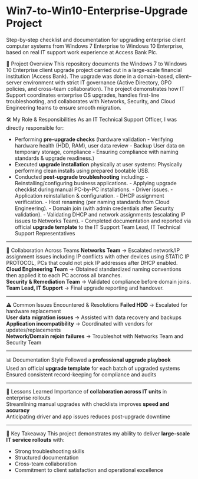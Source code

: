 # Win7-to-Win10-Enterprise-Upgrade Project
Step-by-step checklist and documentation for upgrading enterprise client computer systems from Windows 7 Enterprise to Windows 10 Enterprise, based on real IT support work experience at Access Bank Plc. 

📌 Project Overview
This repository documents the Windows 7 to Windows 10 Enterprise client upgrade project carried out in a large-scale financial institution (Access Bank).
The upgrade was done in a domain-based, client–server environment with strict IT governance (Active Directory, GPO policies, and cross-team collaboration). The project demonstrates how IT Support coordinates enterprise OS upgrades, handles first-line troubleshooting, and collaborates with Networks, Security, and Cloud Engineering teams to ensure smooth migration.

🛠 My Role & Responsibilities
As an IT Technical Support Officer, I was directly responsible for:
- Performing **pre-upgrade checks** (hardware validation - Verifying hardware health (HDD, RAM), user data review - Backup User data on temporary storage, compliance - Ensuring compliance with naming standards & upgrade readiness.)  
- Executed **upgrade installation** physically at user systems: Physically performing clean installs using prepared bootable USB.
- Conducted **post-upgrade troubleshooting** including: - Reinstalling/configuring business applications. - Applying upgrade checklist during manual PC-by-PC installations. - Driver issues. - Application reinstallation & configuration. - DHCP assignment verification. - Host renaming (per naming standards from Cloud Engineering). - Domain join (with admin credentials after Security validation). - Validating DHCP and network assignments (escalating IP issues to Networks Team). - Completed documentation and reported via official **upgrade template** to the IT Support Team Lead, IT Technical Support Representatives

---
🤝 Collaboration Across Teams
**Networks Team** → Escalated network/IP assignment issues including IP conflicts with other devices using STATIC IP PROTOCOL, PCs that could not pick IP addresses after DHCP enabled.  
**Cloud Engineering Team** → Obtained standardized naming conventions then applied it to each PC accross all branches.  
**Security & Remediation Team** → Validated compliance before domain joins.  
**Team Lead, IT Support** → Final upgrade reporting and handover. 

---
⚠️ Common Issues Encountered & Resolutions
**Failed HDD** → Escalated for hardware replacement  
**User data migration issues** → Assisted with data recovery and backups  
**Application incompatibility** → Coordinated with vendors for updates/replacements  
**Network/Domain rejoin failures** → Troubleshot with Networks Team and Security Team  

---
📊 Documentation Style
Followed a **professional upgrade playbook**  
Used an official **upgrade template** for each batch of upgraded systems  
Ensured consistent record-keeping for compliance and audits  

---
🎯 Lessons Learned
Importance of **collaboration across IT units** in enterprise rollouts  
Streamlining manual upgrades with checklists improves **speed and accuracy**  
Anticipating driver and app issues reduces post-upgrade downtime  

---
🚀 Key Takeaway
This project demonstrates my ability to deliver **large-scale IT service rollouts** with:  
- Strong troubleshooting skills  
- Structured documentation  
- Cross-team collaboration  
- Commitment to client satisfaction and operational excellence
